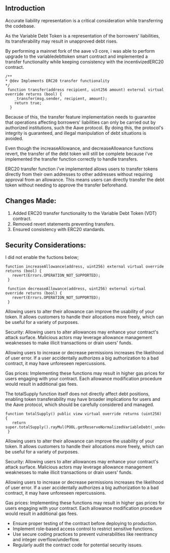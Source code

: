 ## Introduction
Accurate liability representation is a critical consideration while transferring the codebase. 

As the Variable Debt Token is a representation of the borrowers' liabilities, its transferability may result in unapproved debt rises.

By performing a mainnet fork of the aave v3 core, i was able to perform upgrade to the variabledebttoken smart contract and implemented a transfer functionality while keeping consistency with the incentivizedERC20 contract.

```
/**
* @dev Implements ERC20 transfer functionality
*/
 function transfer(address recipient, uint256 amount) external virtual override returns (bool) {
    _transfer(msg.sender, recipient, amount);
    return true;
  }
```

Because of this, the transfer feature implementation needs to guarantee that operations affecting borrowers' liabilities can only be carried out by authorized institutions, such the Aave protocol. By doing this, the protocol's integrity is guaranteed, and illegal manipulation of debt situations is avoided.

Even though the increaseAllowance, and decreaseAllowance functions revert, the transfer of the debt token will still be complete because i've implemented the transfer function correctly to handle transfers.

ERC20 transfer function i've implemented allows users to transfer tokens directly from their own addresses to other addresses without requiring approval from an allowance. This means users can directly transfer the debt token without needing to approve the transfer beforehand.


## Changes Made:
1. Added ERC20 transfer functionality to the Variable Debt Token (VDT) contract.
1. Removed revert statements preventing transfers.
1. Ensured consistency with ERC20 standards.


## Security Considerations:

I did not enable the fuctions below;

 ```
 function increaseAllowance(address, uint256) external virtual override returns (bool) {
    revert(Errors.OPERATION_NOT_SUPPORTED);
  }

  function decreaseAllowance(address, uint256) external virtual override returns (bool) {
    revert(Errors.OPERATION_NOT_SUPPORTED);
  }
```

Allowing users to alter their allowance can improve the usability of your token. It allows customers to handle their allocations more freely, which can be useful for a variety of purposes.

Security: Allowing users to alter allowances may enhance your contract's attack surface. Malicious actors may leverage allowance management weaknesses to make illicit transactions or drain users' funds.

Allowing users to increase or decrease permissions increases the likelihood of user error. If a user accidentally authorizes a big authorization to a bad contract, it may have unforeseen repercussions.

Gas prices: Implementing these functions may result in higher gas prices for users engaging with your contract. Each allowance modification procedure would result in additional gas fees.

The totalSupply function itself does not directly affect debt positions, enabling token transferability may have broader implications for users and the Aave protocol, which should be carefully considered and managed.
 ```
function totalSupply() public view virtual override returns (uint256) {
    return super.totalSupply().rayMul(POOL.getReserveNormalizedVariableDebt(_underlyingAsset));
  }
```

Allowing users to alter their allowance can improve the usability of your token. It allows customers to handle their allocations more freely, which can be useful for a variety of purposes.

Security: Allowing users to alter allowances may enhance your contract's attack surface. Malicious actors may leverage allowance management weaknesses to make illicit transactions or drain users' funds.

Allowing users to increase or decrease permissions increases the likelihood of user error. If a user accidentally authorizes a big authorization to a bad contract, it may have unforeseen repercussions.

Gas prices: Implementing these functions may result in higher gas prices for users engaging with your contract. Each allowance modification procedure would result in additional gas fees.

* Ensure proper testing of the contract before deploying to production.
* Implement role-based access control to restrict sensitive functions.
* Use secure coding practices to prevent vulnerabilities like reentrancy and integer overflow/underflow.
* Regularly audit the contract code for potential security issues.
